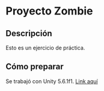 # Proyecto Zombie

##  Descripción

Esto es un ejercicio de práctica.

## Cómo preparar

Se trabajó con Unity 5.6.1f1. [Link aquí](https://unity3d.com/es/get-unity/download/archive?_ga=2.267102535.832741727.1522695795-2074891024.1506362997)
